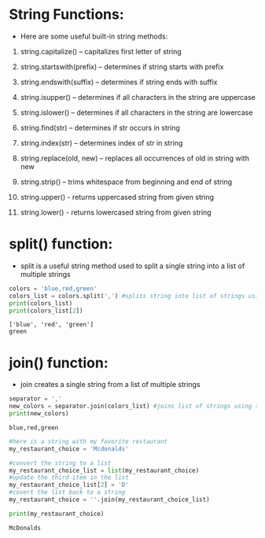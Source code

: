 # String Functions:

- Here are some useful built-in string methods:

1) string.capitalize() – capitalizes first letter of string

2) string.startswith(prefix) – determines if string starts with prefix 

3) string.endswith(suffix) – determines if string ends with suffix 

4) string.isupper() – determines if all characters in the string are uppercase 

5) string.islower() – determines if all characters in the string are lowercase 

6) string.find(str) – determines if str occurs in string

7) string.index(str) – determines index of str in string

8) string.replace(old, new) – replaces all occurrences of old in string with new

9) string.strip() – trims whitespace from beginning and end of string

10) string.upper() - returns uppercased string from given string 

11) string.lower() - returns lowercased string from given string

# split() function:
- split is a useful string method used to split a single string into a list of multiple strings


```python
colors = 'blue,red,green'
colors_list = colors.split(',') #splits string into list of strings using comma separator
print(colors_list)
print(colors_list[2])
```

    ['blue', 'red', 'green']
    green
    

# join() function:
- join creates a single string from a list of multiple strings


```python
separator = ','
new_colors = separator.join(colors_list) #joins list of strings using separator value
print(new_colors)
```

    blue,red,green
    


```python
#here is a string with my favorite restaurant
my_restaurant_choice = 'Mcdonalds'

#convert the string to a list
my_restaurant_choice_list = list(my_restaurant_choice)
#update the third item in the list
my_restaurant_choice_list[2] = 'D'
#covert the list back to a string
my_restaurant_choice = ''.join(my_restaurant_choice_list)

print(my_restaurant_choice)
```

    McDonalds
    
